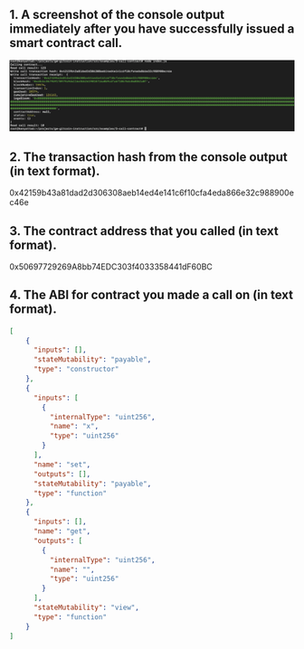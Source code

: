 ## 1. A screenshot of the console output immediately after you have successfully issued a smart contract call.
![](./CallContract.png)
## 2. The transaction hash from the console output (in text format).
0x42159b43a81dad2d306308aeb14ed4e141c6f10cfa4eda866e32c988900ec46e
## 3. The contract address that you called (in text format).
0x50697729269A8bb74EDC303f4033358441dF60BC
## 4. The ABI for contract you made a call on (in text format).
```json
[
    {
      "inputs": [],
      "stateMutability": "payable",
      "type": "constructor"
    },
    {
      "inputs": [
        {
          "internalType": "uint256",
          "name": "x",
          "type": "uint256"
        }
      ],
      "name": "set",
      "outputs": [],
      "stateMutability": "payable",
      "type": "function"
    },
    {
      "inputs": [],
      "name": "get",
      "outputs": [
        {
          "internalType": "uint256",
          "name": "",
          "type": "uint256"
        }
      ],
      "stateMutability": "view",
      "type": "function"
    }
]
```
